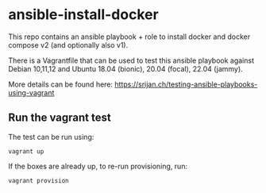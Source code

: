 # ansible-install-docker

This repo contains an ansible playbook + role to install docker and docker compose v2 (and optionally also v1).

There is a Vagrantfile that can be used to test this ansible playbook against Debian 10,11,12 and Ubuntu 18.04 (bionic), 20.04 (focal), 22.04 (jammy).

More details can be found here: https://srijan.ch/testing-ansible-playbooks-using-vagrant

## Run the vagrant test

The test can be run using:

```
vagrant up
```

If the boxes are already up, to re-run provisioning, run:

```
vagrant provision
```
